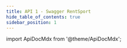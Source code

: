 ```yaml
---
title: API 1 - Swagger RentSport
hide_table_of_contents: true
sidebar_position: 1
---
```


import ApiDocMdx from '@theme/ApiDocMdx';

<ApiDocMdx id="rent-equipment" />